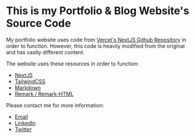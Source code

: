 # This is my Portfolio & Blog Website's Source Code

My portfolio website uses code from [Vercel's NextJS Github Repository](https://github.com/vercel/next.js/) in order to function. However, this code is heavily modified from the original and has vastly different content. 

The website uses these resources in order to function:
 - [NextJS](https://nextjs.org/)
 - [TailwindCSS](https://tailwindcss.com/)
 - [Markdown](https://daringfireball.net/projects/markdown/)
 - [Remark / Remark-HTML](https://remark.js.org/)

Please contact me for more information:
 - [Email](mailto:namanarora@mail.com)
 - [LinkedIn](https://www.linkedin.com/in/namarora)
 - [Twitter](https://twitter.com/RealNamanArora)
